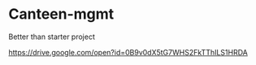 # Canteen-mgmt

Better than starter project

https://drive.google.com/open?id=0B9v0dX5tG7WHS2FkTThILS1HRDA
